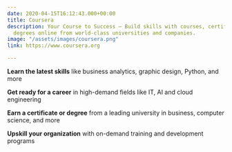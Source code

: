 ```yaml
---
date: 2020-04-15T16:12:43.000+00:00
title: Coursera
description: Your Course to Success – Build skills with courses, certificates, and
  degrees online from world-class universities and companies.
image: "/assets/images/coursera.png"
link: https://www.coursera.org

---
```

**Learn the latest skills** like business analytics, graphic design, Python, and more

**Get ready for a career** in high-demand fields like IT, AI and cloud engineering

**Earn a certificate or degree** from a leading university in business, computer science, and more

**Upskill your organization** with on-demand training and development programs